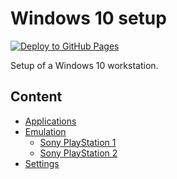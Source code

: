 # Windows 10 setup

[![Deploy to GitHub Pages](https://github.com/devpro/windows10-setup/actions/workflows/pages.yml/badge.svg)](https://github.com/devpro/windows10-setup/actions/workflows/pages.yml)

Setup of a Windows 10 workstation.

## Content

* [Applications](docs/applications.md)
* [Emulation](docs/emulation.md)
  * [Sony PlayStation 1](docs/ps1-emulation.md)
  * [Sony PlayStation 2](docs/ps2-emulation.md)
* [Settings](docs/settings.md)
